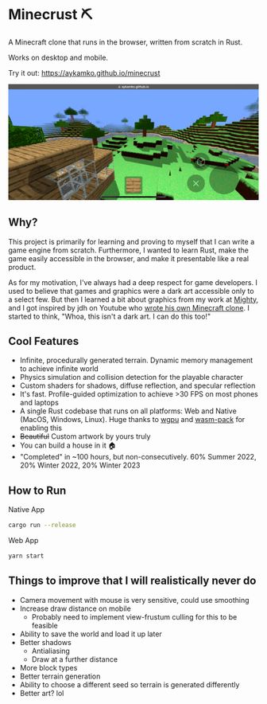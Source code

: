 # Minecrust ⛏️

A Minecraft clone that runs in the browser, written from scratch in Rust.

Works on desktop and mobile.

Try it out: https://aykamko.github.io/minecrust

![](mobile_screenshot.png)


## Why?

This project is primarily for learning and proving to myself that I can write a game engine from scratch. Furthermore, I wanted to learn Rust, make the game easily accessible in the browser, and make it presentable like a real product.

As for my motivation, I've always had a deep respect for game developers. I used to believe that games and graphics were a dark art accessible only to a select few. But then I learned a bit about graphics from my work at [Mighty](https://www.youtube.com/watch?v=cxUN1dZ0Edk), and I got inspired by jdh on Youtube who [wrote his own Minecraft clone](https://www.youtube.com/watch?v=4O0_-1NaWnY). I started to think, "Whoa, this isn't a dark art. I can do this too!"


## Cool Features

- Infinite, procedurally generated terrain. Dynamic memory management to achieve infinite world
- Physics simulation and collision detection for the playable character
- Custom shaders for shadows, diffuse reflection, and specular reflection
- It's fast. Profile-guided optimization to achieve >30 FPS on most phones and laptops
- A single Rust codebase that runs on all platforms: Web and Native (MacOS, Windows, Linux). Huge thanks to [wgpu](https://github.com/gfx-rs/wgpu) and [wasm-pack](https://github.com/rustwasm/wasm-pack) for enabling this
- ~~Beautiful~~ Custom artwork by yours truly
- You can build a house in it 🏠
- "Completed" in ~100 hours, but non-consecutively. 60% Summer 2022, 20% Winter 2022, 20% Winter 2023

## How to Run

Native App
```bash
cargo run --release
```

Web App
```bash
yarn start
```

## Things to improve that I will realistically never do

- Camera movement with mouse is very sensitive, could use smoothing
- Increase draw distance on mobile
  - Probably need to implement view-frustum culling for this to be feasible
- Ability to save the world and load it up later
- Better shadows
  - Antialiasing
  - Draw at a further distance
- More block types
- Better terrain generation
- Ability to choose a different seed so terrain is generated differently
- Better art? lol